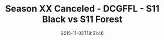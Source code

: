 ---
title: Season XX Canceled - DCGFFL - S11 Black vs S11 Forest
teams-score:
- team: _teams/s11-black.md
  score: 41
- team: _teams/s11-forest.md
  score: 19
mvp: Sam Brown (Black), Andy L. (Forest)
game-ball: ''
season: 11
week: 7
date: '2015-11-03T18:51:46'
pageid: season-11-week-7-924-vs-927
---